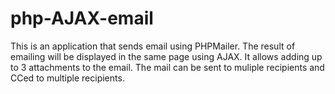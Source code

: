 # php-AJAX-email


This is an application that sends email using PHPMailer. The result of emailing will be displayed in the same page using AJAX. 
It allows adding up to 3 attachments to the email. The mail can be sent to muliple recipients and CCed to multiple recipients.
